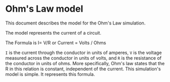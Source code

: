# Ohm's Law model

This document describes the model for the Ohm's Law simulation.<br>

The model represents the current of a circuit.

The Formula is I= V/R or Current = Volts / Ohms

`I` is the current through the conductor in units of amperes, `V` is the voltage measured across the conductor in units
of volts, and `R` is the resistance of the conductor in units of ohms. More specifically, Ohm's law states that the R in
this relation is constant, independent of the current. This simulation's model is simple. It represents this formula.
